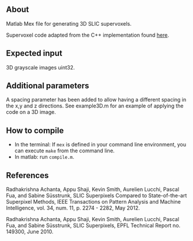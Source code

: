 

## About

Matlab Mex file for generating 3D SLIC supervoxels.

Supervoxel code adapted from the C++ implementation found [here](http://ivrl.epfl.ch/supplementary_material/RK_SLICSuperpixels/index.html).

## Expected input

3D grayscale images uint32.

## Additional parameters

A spacing parameter has been added to allow having a different spacing in the x,y and z directions. See example3D.m for an example of applying the code on a 3D image.

## How to compile

- In the terminal: If `mex` is defined in your command line environment, you can execute `make` from the command line.
- In matlab: run `compile.m`.

## References

Radhakrishna Achanta, Appu Shaji, Kevin Smith, Aurelien Lucchi, Pascal Fua, and Sabine Süsstrunk, SLIC Superpixels Compared to State-of-the-art Superpixel Methods, IEEE Transactions on Pattern Analysis and Machine Intelligence, vol. 34, num. 11, p. 2274 - 2282, May 2012.

Radhakrishna Achanta, Appu Shaji, Kevin Smith, Aurelien Lucchi, Pascal Fua, and Sabine Süsstrunk, SLIC Superpixels, EPFL Technical Report no. 149300, June 2010.


